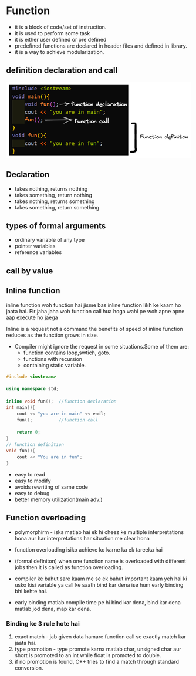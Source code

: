 # Function

- it is a block of code/set of instruction.
- it is used to perform some task
- it is either user defined or pre defined
- predefined functions are declared in header files and defined in library.
- it is a way to achieve modularization.

## definition declaration and call

![Function call, reference, declaration and definition](/all%20readme%20files/images/function%20declaration%2C%20call%20%2C%20definition.png)

## Declaration

- takes nothing, returns nothing
- takes something, return nothing
- takes nothing, returns something
- takes something, return something

## types of formal arguments

- ordinary variable of any type
- pointer variables
- reference variables

## call by value

## Inline function

inline function woh function hai jisme bas inline function likh ke kaam ho jaata hai. Fir jaha jaha woh function call hua hoga wahi pe woh apne apne aap execute ho jaega

Inline is a request not a command
the benefits of speed of inline function reduces as the function grows in size.

- Compiler might ignore the request in some situations.Some of them are:
  - function contains loop,swtich, goto.
  - functions with recursion
  - containing static variable.

```cpp
#include <iostream>

using namespace std;

inline void fun();  //function declaration
int main(){
    cout << "you are in main" << endl;
    fun();          //function call

    return 0;
}
// function definition
void fun(){
    cout << "You are in fun";
}
```

- easy to read
- easy to modify
- avoids rewriting of same code
- easy to debug
- better memory utilization(main adv.)

## Function overloading

- polymorphirm - iska matlab hai ek hi cheez ke multiple interpretations hona aur har interpretations har situation me clear hona
- function overloading isiko achieve ko karne ka ek tareeka hai

- (formal definiton) when one function name is overloaded with different jobs then it is called as function overloading.

- compiler ke bahut sare kaam me se ek bahut important kaam yeh hai ki usko kisi variable ya call ke saath bind kar dena ise hum early binding bhi kehte hai.
- early binding matlab compile time pe hi bind kar dena, bind kar dena matlab jod dena, map kar dena.

### Binding ke 3 rule hote hai

1. exact match - jab given data hamare function call se exactly match kar jaata hai.
2. type promotion - type promote karna matlab char, unsigned char aur short is promoted to an int while float is promoted to double.
3. if no promotion is found, C++ tries to find a match through standard conversion.
